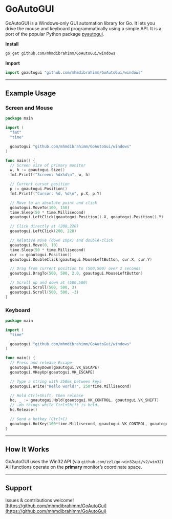 # GoAutoGUI

GoAutoGUI is a Windows‑only GUI automation library for Go. It lets you drive the mouse and keyboard programmatically using a simple API. It is a port of the popular Python package [pyautogui](https://github.com/asweigart/pyautogui).

**Install**  
```bash
go get github.com/mhmdibrahimm/GoAutoGui/windows
````

**Import**

```go
import goautogui "github.com/mhmdibrahimm/GoAutoGui/windows"
```

---

## Example Usage

### Screen and Mouse

```go
package main

import (
  "fmt"
  "time"

  goautogui "github.com/mhmdibrahimm/GoAutoGui/windows"
)

func main() {
  // Screen size of primary monitor
  w, h := goautogui.Size()
  fmt.Printf("Screen: %dx%d\n", w, h)

  // Current cursor position
  p := goautogui.Position()
  fmt.Printf("Cursor: %d, %d\n", p.X, p.Y)

  // Move to an absolute point and click
  goautogui.MoveTo(100, 150)
  time.Sleep(50 * time.Millisecond)
  goautogui.LeftClick(goautogui.Position().X, goautogui.Position().Y)

  // Click directly at (200,220)
  goautogui.LeftClick(200, 220)

  // Relative move (down 10px) and double‑click
  goautogui.Move(0, 10)
  time.Sleep(50 * time.Millisecond)
  cur := goautogui.Position()
  goautogui.DoubleClick(goautogui.MouseLeftButton, cur.X, cur.Y)

  // Drag from current position to (500,500) over 2 seconds
  goautogui.DragTo(500, 500, 2.0, goautogui.MouseLeftButton)

  // Scroll up and down at (500,500)
  goautogui.Scroll(500, 500, 3)
  goautogui.Scroll(500, 500, -3)
}
```

### Keyboard

```go
package main

import (
  "time"

  goautogui "github.com/mhmdibrahimm/GoAutoGui/windows"
)

func main() {
  // Press and release Escape
  goautogui.VKeyDown(goautogui.VK_ESCAPE)
  goautogui.VKeyUp(goautogui.VK_ESCAPE)

  // Type a string with 250ms between keys
  goautogui.Write("Hello world!", 250*time.Millisecond)

  // Hold Ctrl+Shift, then release
  hc, _ := goautogui.Hold(goautogui.VK_CONTROL, goautogui.VK_SHIFT)
  // …do things while Ctrl+Shift is held…
  hc.Release()

  // Send a hotkey (Ctrl+C)
  goautogui.HotKey(100*time.Millisecond, goautogui.VK_CONTROL, goautogui.VK_C)
}
```


---

## How It Works

GoAutoGUI uses the Win32 API (via `github.com/zzl/go-win32api/v2/win32`)
All functions operate on the **primary** monitor’s coordinate space.

---

## Support

Issues & contributions welcome!
[https://github.com/mhmdibrahimm/GoAutoGui](https://github.com/mhmdibrahimm/GoAutoGui)
